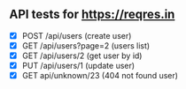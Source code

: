 ## API tests for https://reqres.in

- [x] POST /api/users (create user)
- [x] GET /api/users?page=2 (users list)
- [x] GET /api/users/2 (get user by id)
- [x] PUT /api/users/1 (update user)
- [x] GET api/unknown/23 (404 not found user)
